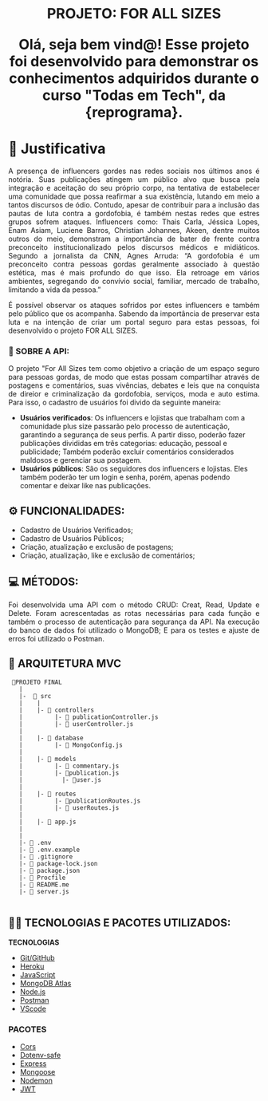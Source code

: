 <h1 align="center">
    <br>
    <p align="center">PROJETO: FOR ALL SIZES<p>
</h1.>

Olá, seja bem vind@! Esse projeto foi desenvolvido para demonstrar os conhecimentos adquiridos durante o  curso "Todas em Tech", da {reprograma}. 

# 💬 Justificativa

<p align="justify">
A presença de influencers gordes nas redes sociais nos últimos anos é notória. Suas publicações atingem um público alvo que busca pela integração e aceitação do seu próprio corpo, na tentativa de estabelecer uma comunidade que possa  reafirmar a sua existência, lutando em meio a tantos discursos de ódio.  Contudo, apesar de contribuir para a inclusão das pautas de luta contra a gordofobia, é também nestas redes que estres grupos sofrem ataques. Influencers como: Thais Carla, Jéssica Lopes, Enam Asiam, Luciene Barros, Christian Johannes, Akeen, dentre muitos outros do meio, demonstram a importância de bater de frente contra preconceito institucionalizado pelos discursos médicos e midiáticos. Segundo a jornalista da CNN, Agnes Arruda: “A gordofobia é um preconceito contra pessoas gordas geralmente associado à questão estética, mas é mais profundo do que isso. Ela retroage em vários ambientes, segregando do convívio social, familiar, mercado de trabalho, limitando a vida da pessoa.”

<p align="justify">
É possível observar os ataques sofridos por estes influencers e também pelo público que os acompanha. Sabendo da importância de preservar esta luta e na intenção de criar um portal seguro para estas pessoas, foi desenvolvido o projeto FOR ALL SIZES.


### 🔎 SOBRE A API:

<p align="justify">
O projeto "For All Sizes tem como objetivo a criação de um espaço seguro para pessoas gordas, de modo que estas possam compartilhar através de postagens e comentários, suas vivências, debates e leis que na conquista de direior e criminalização da gordofobia, serviços, moda e auto estima. 
 Para isso, o cadastro de usuários foi divido da seguinte maneira:

 - **Usuários verificados**: Os influencers e lojistas que trabalham com a comunidade plus size passarão pelo processo de autenticação, garantindo a segurança de seus perfis. A partir disso, poderão fazer publicações divididas em três categorias: educação, pessoal e publicidade; Também poderão excluir comentários considerados maldosos e gerenciar sua postagem.
 - **Usuários públicos**: São os seguidores dos influencers e lojistas. Eles também poderão ter um login e senha, porém, apenas podendo comentar e deixar like nas publicações.

## ⚙️ FUNCIONALIDADES:

- Cadastro de Usuários Verificados;
- Cadastro de Usuários Públicos;
- Criação, atualização e exclusão de postagens;
- Criação, atualização, like e exclusão de comentários;

## 💻 MÉTODOS:
<p align="justify">
Foi desenvolvida uma API com o método CRUD: Creat, Read, Update e Delete. Foram acrescentadas as rotas  necessárias para cada função e também o processo de autenticação para segurança da API. Na execução do banco de dados foi utilizado o MongoDB; E para os testes e ajuste de erros foi utilizado o Postman.

## 📂 ARQUITETURA MVC
```
 📁PROJETO FINAL
   |
   |-  📁 src
   |    |
   |    |- 📁 controllers
   |         |- 📑 publicationController.js
   |         |- 📑 userController.js
   |
   |    |- 📁 database
   |         |- 📑 MongoConfig.js
   |
   |    |- 📁 models
   |         |- 📑 commentary.js
   |         |- 📑publication.js
   |           |- 📑user.js
   |
   |    |- 📁 routes
   |         |- 📑publicationRoutes.js 
   |         |- 📑 userRoutes.js
   |
   |    |- 📑 app.js
   |
   |
   |- 📑 .env
   |- 📑 .env.example
   |- 📑 .gitignore
   |- 📑 package-lock.json
   |- 📑 package.json
   |- 📑 Procfile
   |- 📑 README.me
   |- 📑 server.js
     
```

## 👨‍💻 TECNOLOGIAS E PACOTES UTILIZADOS:


**TECNOLOGIAS**

- [Git/GitHub](https://github.com/)
- [Heroku](https://dashboard.heroku.com/apps)
- [JavaScript](https://www.javascript.com/)
- [MongoDB Atlas](https://www.mongodb.com/cloud/atlas)
- [Node.js](https://nodejs.org/en/)
- [Postman](https://www.postman.com/)
- [VScode](https://code.visualstudio.com/)  

### PACOTES


- [Cors](https://www.npmjs.com/package/cors)
- [Dotenv-safe](https://www.npmjs.com/package/dotenv)
- [Express](https://expressjs.com/pt-br/)
- [Mongoose](https://mongoosejs.com/)
- [Nodemon](https://www.npmjs.com/package/nodemon)
- [JWT](https://jwt.io/)

<br>
